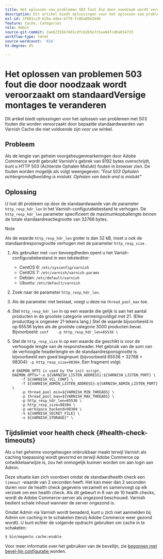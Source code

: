 ```yaml
---
title: Het oplossen van problemen 503 fout die door noodzaak wordt veroorzaakt om standaardVersige montages te veranderen
description: Dit artikel biedt oplossingen voor het oplossen van problemen met 503 fouten die worden veroorzaakt door bepaalde standaardwaarden van Varnish Cache die niet voldoende zijn voor uw winkel.
exl-id: 3f001cc9-b19a-4dee-bff0-fc8ba89e2646
feature: Cache, Categories
role: Admin
source-git-commit: 2aeb2355b74d1cdfc62b5e7c5aa04fcd0a654733
workflow-type: tm+mt
source-wordcount: '414'
ht-degree: 0%

---
```


# Het oplossen van problemen 503 fout die door noodzaak wordt veroorzaakt om standaardVersige montages te veranderen

Dit artikel biedt oplossingen voor het oplossen van problemen met 503 fouten die worden veroorzaakt door bepaalde standaardwaarden van Varnish Cache die niet voldoende zijn voor uw winkel.

## Probleem

Als de lengte van geheim voorgeheugenmarkeringen door Adobe Commerce wordt gebruikt Varnish&#39;s gebrek van 8192 bytes overschrijdt, kunt u HTTP 503 (Achterste Ophalen Mislukt) fouten in browser zien. De fouten worden mogelijk als volgt weergegeven: *&quot;Fout 503 Ophalen achtergrondafbeelding is mislukt. Ophalen van back-end is mislukt&quot;*

## Oplossing

U lost dit probleem op door de standaardwaarde van de parameter `http_resp_hdr_len` in het Varnish-configuratiebestand te verhogen. De `http_resp_hdr_len` parameter specificeert de maximumkopballengte *binnen* de totale standaardreactiegrootte van 32768 bytes.

>[!NOTE]
>
>Als de waarde `http_resp_hdr_len` groter is dan 32 kB, moet u ook de standaardresponsgrootte verhogen met de parameter `http_resp_size` .

1. Als gebruiker met `root` bevoegdheden opent u het Vanish-configuratiebestand in een teksteditor:
   * CentOS 6: `/etc/sysconfig/varnish`
   * CentOS 7: `/etc/varnish/varnish.params`
   * Debian: `/etc/default/varnish`
   * Ubuntu: `/etc/default/varnish`
1. Zoek naar de parameter `http_resp_hdr_len`.
1. Als de parameter niet bestaat, voegt u deze na `thread_pool_max` toe.
1. Stel `http_resp_hdr_len` in op een waarde die gelijk is aan het aantal producten in de grootste categorie vermenigvuldigd met 21. (Elke producttag is ongeveer 21 tekens lang.)    Stel de waarde bijvoorbeeld in op 65536 bytes als de grootste categorie 3000 producten bevat.    Bijvoorbeeld:    ```conf    -p http_resp_hdr_len=65536 \    ```
1. Stel de `http_resp_size` in op een waarde die geschikt is voor de verhoogde lengte van de responsheader.    Het gebruik van de som van de verhoogde headerlengte en de standaardresponsgrootte is bijvoorbeeld een goed beginpunt (bijvoorbeeld 65536 + 32768 = 98304): `-p http_resp_size=98304`. Een fragment volgt:

   ```
   # DAEMON_OPTS is used by the init script.
   DAEMON_OPTS="-a ${VARNISH_LISTEN_ADDRESS}:${VARNISH_LISTEN_PORT} \
       -f ${VARNISH_VCL_CONF} \
       -T ${VARNISH_ADMIN_LISTEN_ADDRESS}:${VARNISH_ADMIN_LISTEN_PORT} \
       -p thread_pool_min=${VARNISH_MIN_THREADS} \
       -p thread_pool_max=${VARNISH_MAX_THREADS} \
       -p http_resp_hdr_len=65536 \
       -p http_resp_size=98304 \
       -p workspace_backend=98304 \
       -S ${VARNISH_SECRET_FILE} \
       -s ${VARNISH_STORAGE}" \
   ```

## Tijdslimiet voor health check {#health-check-timeouts}

Als u het geheime voorgeheugen onbruikbaar maakt terwijl Varnish als caching toepassing wordt gevormd en terwijl Adobe Commerce op ontwikkelaarwijze is, zou het onmogelijk kunnen worden om aan login aan Admin.

Deze situatie kan zich voordoen omdat de standaardhealth check een `timeout` -waarde van 2 seconden heeft. Het kan meer dan 2 seconden duren voor de health check gegevens verzamelt en samenvoegt op elk verzoek om een health check. Als dit gebeurt in 6 van de 10 health checks, wordt de Adobe Commerce-server als ongezond beschouwd. Varnish bedient schale inhoud wanneer de server ongezond is.

Omdat Admin via Varnish wordt benaderd, kunt u zich niet aanmelden bij Admin om caching in te schakelen (tenzij Adobe Commerce weer gezond wordt). U kunt echter de volgende opdracht gebruiken om cache in te schakelen:

```bash
$ bin/magento cache:enable
```

Voor meer informatie over het gebruiken van de bevellijn, zie [ begonnen met bevel-lijn configuratie ](https://experienceleague.adobe.com/en/docs/commerce-operations/configuration-guide/cli/config-cli) worden.
